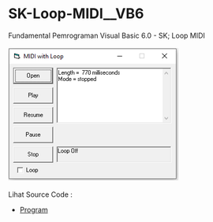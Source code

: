 # SK-Loop-MIDI__VB6
Fundamental Pemrograman Visual Basic 6.0 - SK; Loop MIDI<br><br>
<img src="https://github.com/RizkyKhapidsyah/SK-Loop-MIDI__VB6/blob/main/result/001.PNG"><br><br>
Lihat Source Code : <br>
- <a href="https://github.com/RizkyKhapidsyah/SK-Loop-MIDI__VB6">Program</a>
